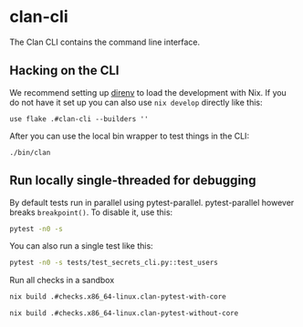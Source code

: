 # clan-cli

The Clan CLI contains the command line interface.

## Hacking on the CLI

We recommend setting up [direnv](https://direnv.net/) to load the development with Nix.
If you do not have it set up you can also use `nix develop` directly like this:

```
use flake .#clan-cli --builders ''
```

After you can use the local bin wrapper to test things in the CLI:

```
./bin/clan
```

## Run locally single-threaded for debugging

By default tests run in parallel using pytest-parallel.
pytest-parallel however breaks `breakpoint()`. To disable it, use this:

```bash
pytest -n0 -s
```

You can also run a single test like this:

```bash
pytest -n0 -s tests/test_secrets_cli.py::test_users
```

Run all checks in a sandbox

```bash
nix build .#checks.x86_64-linux.clan-pytest-with-core
```

```bash
nix build .#checks.x86_64-linux.clan-pytest-without-core
```
